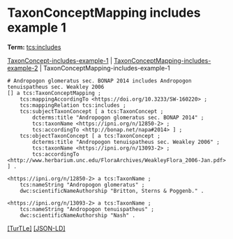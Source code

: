 # TaxonConceptMapping includes example 1


**Term:** [tcs:includes](/terms/#tcs_includes)

[TaxonConcept-includes-example-1](./TaxonConcept-includes-example-1.html) | [TaxonConceptMapping-includes-example-2](./TaxonConceptMapping-includes-example-2.html) | TaxonConceptMapping-includes-example-1
```turtle
# Andropogon glomeratus sec. BONAP 2014 includes Andropogon tenuispatheus sec. Weakley 2006
[] a tcs:TaxonConceptMapping ;
    tcs:mappingAccordingTo <https://doi.org/10.3233/SW-160220> ;
    tcs:mappingRelation tcs:includes ;
    tcs:subjectTaxonConcept [ a tcs:TaxonConcept ;
        dcterms:title "Andropogon glomeratus sec. BONAP 2014" ;
        tcs:taxonName <https://ipni.org/n/12850-2> ;
        tcs:accordingTo <http://bonap.net/napa#2014> ] ;
    tcs:objectTaxonConcept [ a tcs:TaxonConcept ;
        dcterms:title "Andropogon tenuispatheus sec. Weakley 2006" ;
        tcs:taxonName <https://ipni.org/n/13093-2> ;
        tcs:accordingTo <http://www.herbarium.unc.edu/FloraArchives/WeakleyFlora_2006-Jan.pdf> ] .

<https://ipni.org/n/12850-2> a tcs:TaxonName ;
    tcs:nameString "Andropogon glomeratus" ;
    dwc:scientificNameAuthorship "Britton, Sterns & Poggenb." .

<https://ipni.org/n/13093-2> a tcs:TaxonName ;
    tcs:nameString "Andropogon tenuispatheus" ;
    dwc:scientificNameAuthorship "Nash" .
```

[&#91;TurTLe&#93;](https://github.com/tdwg/tcs2/blob/master/examples/TaxonConceptMapping-includes-example-1.ttl)&nbsp;[&#91;JSON-LD&#93;](https://github.com/tdwg/tcs2/blob/master/examples/TaxonConceptMapping-includes-example-1.jsonld)

